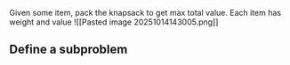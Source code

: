 Given some item, pack the knapsack to get max total value. Each item has weight and value
![[Pasted image 20251014143005.png]]


## Define a subproblem
